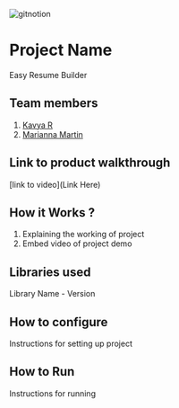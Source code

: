 
![gitnotion](https://github.com/user-attachments/assets/079fdd2e-ba20-4a5b-9801-58448e81d8b9)




# Project Name
Easy Resume Builder
## Team members
1. [Kavya R](https://github.com/KavyaRajeevs)
2. [Marianna Martin](https://github.com/Marianna-Martin)
## Link to product walkthrough
[link to video](Link Here)
## How it Works ?
1. Explaining the working of project
2. Embed video of project demo
## Libraries used
Library Name - Version
## How to configure
Instructions for setting up project
## How to Run
Instructions for running
